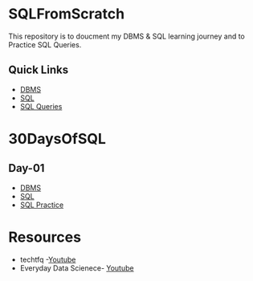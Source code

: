 # SQLFromScratch
This repository is to doucment my DBMS & SQL learning journey and to Practice SQL Queries.

## Quick Links
- [DBMS](./DBMS/)
- [SQL](./SQL/)
- [SQL Queries](./SQLQueries/)

# 30DaysOfSQL
<!--
![](./assets/banner.png) -->

## Day-01
- [DBMS](./DBMS/readme/1-Intro-to-DBMS/)
- [SQL](./SQL/readme/1-intro-to-SQL/)
- [SQL Practice](./SQLQueries/practice/Easy/1-remove-duplicate/)

# Resources
- techtfq -[Youtube](https://www.youtube.com/c/techTFQ)
- Everyday Data Scienece- [Youtube](https://www.youtube.com/@EverydayDataScience)